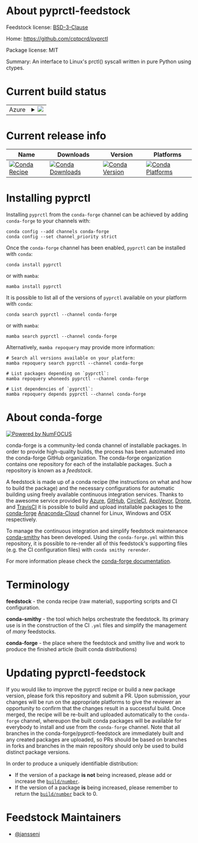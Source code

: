 About pyprctl-feedstock
=======================

Feedstock license: [BSD-3-Clause](https://github.com/conda-forge/pyprctl-feedstock/blob/main/LICENSE.txt)

Home: https://github.com/cptpcrd/pyprctl

Package license: MIT

Summary: An interface to Linux's prctl() syscall written in pure Python using ctypes.

Current build status
====================


<table>
    
  <tr>
    <td>Azure</td>
    <td>
      <details>
        <summary>
          <a href="https://dev.azure.com/conda-forge/feedstock-builds/_build/latest?definitionId=20251&branchName=main">
            <img src="https://dev.azure.com/conda-forge/feedstock-builds/_apis/build/status/pyprctl-feedstock?branchName=main">
          </a>
        </summary>
        <table>
          <thead><tr><th>Variant</th><th>Status</th></tr></thead>
          <tbody><tr>
              <td>linux_64_python3.10.____cpython</td>
              <td>
                <a href="https://dev.azure.com/conda-forge/feedstock-builds/_build/latest?definitionId=20251&branchName=main">
                  <img src="https://dev.azure.com/conda-forge/feedstock-builds/_apis/build/status/pyprctl-feedstock?branchName=main&jobName=linux&configuration=linux%20linux_64_python3.10.____cpython" alt="variant">
                </a>
              </td>
            </tr><tr>
              <td>linux_64_python3.8.____cpython</td>
              <td>
                <a href="https://dev.azure.com/conda-forge/feedstock-builds/_build/latest?definitionId=20251&branchName=main">
                  <img src="https://dev.azure.com/conda-forge/feedstock-builds/_apis/build/status/pyprctl-feedstock?branchName=main&jobName=linux&configuration=linux%20linux_64_python3.8.____cpython" alt="variant">
                </a>
              </td>
            </tr><tr>
              <td>linux_64_python3.9.____cpython</td>
              <td>
                <a href="https://dev.azure.com/conda-forge/feedstock-builds/_build/latest?definitionId=20251&branchName=main">
                  <img src="https://dev.azure.com/conda-forge/feedstock-builds/_apis/build/status/pyprctl-feedstock?branchName=main&jobName=linux&configuration=linux%20linux_64_python3.9.____cpython" alt="variant">
                </a>
              </td>
            </tr>
          </tbody>
        </table>
      </details>
    </td>
  </tr>
</table>

Current release info
====================

| Name | Downloads | Version | Platforms |
| --- | --- | --- | --- |
| [![Conda Recipe](https://img.shields.io/badge/recipe-pyprctl-green.svg)](https://anaconda.org/conda-forge/pyprctl) | [![Conda Downloads](https://img.shields.io/conda/dn/conda-forge/pyprctl.svg)](https://anaconda.org/conda-forge/pyprctl) | [![Conda Version](https://img.shields.io/conda/vn/conda-forge/pyprctl.svg)](https://anaconda.org/conda-forge/pyprctl) | [![Conda Platforms](https://img.shields.io/conda/pn/conda-forge/pyprctl.svg)](https://anaconda.org/conda-forge/pyprctl) |

Installing pyprctl
==================

Installing `pyprctl` from the `conda-forge` channel can be achieved by adding `conda-forge` to your channels with:

```
conda config --add channels conda-forge
conda config --set channel_priority strict
```

Once the `conda-forge` channel has been enabled, `pyprctl` can be installed with `conda`:

```
conda install pyprctl
```

or with `mamba`:

```
mamba install pyprctl
```

It is possible to list all of the versions of `pyprctl` available on your platform with `conda`:

```
conda search pyprctl --channel conda-forge
```

or with `mamba`:

```
mamba search pyprctl --channel conda-forge
```

Alternatively, `mamba repoquery` may provide more information:

```
# Search all versions available on your platform:
mamba repoquery search pyprctl --channel conda-forge

# List packages depending on `pyprctl`:
mamba repoquery whoneeds pyprctl --channel conda-forge

# List dependencies of `pyprctl`:
mamba repoquery depends pyprctl --channel conda-forge
```


About conda-forge
=================

[![Powered by
NumFOCUS](https://img.shields.io/badge/powered%20by-NumFOCUS-orange.svg?style=flat&colorA=E1523D&colorB=007D8A)](https://numfocus.org)

conda-forge is a community-led conda channel of installable packages.
In order to provide high-quality builds, the process has been automated into the
conda-forge GitHub organization. The conda-forge organization contains one repository
for each of the installable packages. Such a repository is known as a *feedstock*.

A feedstock is made up of a conda recipe (the instructions on what and how to build
the package) and the necessary configurations for automatic building using freely
available continuous integration services. Thanks to the awesome service provided by
[Azure](https://azure.microsoft.com/en-us/services/devops/), [GitHub](https://github.com/),
[CircleCI](https://circleci.com/), [AppVeyor](https://www.appveyor.com/),
[Drone](https://cloud.drone.io/welcome), and [TravisCI](https://travis-ci.com/)
it is possible to build and upload installable packages to the
[conda-forge](https://anaconda.org/conda-forge) [Anaconda-Cloud](https://anaconda.org/)
channel for Linux, Windows and OSX respectively.

To manage the continuous integration and simplify feedstock maintenance
[conda-smithy](https://github.com/conda-forge/conda-smithy) has been developed.
Using the ``conda-forge.yml`` within this repository, it is possible to re-render all of
this feedstock's supporting files (e.g. the CI configuration files) with ``conda smithy rerender``.

For more information please check the [conda-forge documentation](https://conda-forge.org/docs/).

Terminology
===========

**feedstock** - the conda recipe (raw material), supporting scripts and CI configuration.

**conda-smithy** - the tool which helps orchestrate the feedstock.
                   Its primary use is in the construction of the CI ``.yml`` files
                   and simplify the management of *many* feedstocks.

**conda-forge** - the place where the feedstock and smithy live and work to
                  produce the finished article (built conda distributions)


Updating pyprctl-feedstock
==========================

If you would like to improve the pyprctl recipe or build a new
package version, please fork this repository and submit a PR. Upon submission,
your changes will be run on the appropriate platforms to give the reviewer an
opportunity to confirm that the changes result in a successful build. Once
merged, the recipe will be re-built and uploaded automatically to the
`conda-forge` channel, whereupon the built conda packages will be available for
everybody to install and use from the `conda-forge` channel.
Note that all branches in the conda-forge/pyprctl-feedstock are
immediately built and any created packages are uploaded, so PRs should be based
on branches in forks and branches in the main repository should only be used to
build distinct package versions.

In order to produce a uniquely identifiable distribution:
 * If the version of a package **is not** being increased, please add or increase
   the [``build/number``](https://docs.conda.io/projects/conda-build/en/latest/resources/define-metadata.html#build-number-and-string).
 * If the version of a package **is** being increased, please remember to return
   the [``build/number``](https://docs.conda.io/projects/conda-build/en/latest/resources/define-metadata.html#build-number-and-string)
   back to 0.

Feedstock Maintainers
=====================

* [@jansseni](https://github.com/jansseni/)

